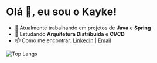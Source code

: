 # Olá 👋, eu sou o Kayke!

- 🔭 Atualmente trabalhando em projetos de **Java** e **Spring**
- 🌱 Estudando **Arquitetura Distribuída** e **CI/CD**
- 📫 Como me encontrar: [LinkedIn](https://www.linkedin.com/in/seuusuario/) | [Email](mailto:seuemail@exemplo.com)

![Top Langs](https://github-readme-stats.vercel.app/api/top-langs/?username=seuusuario&layout=compact&theme=radical)
